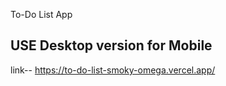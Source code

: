 To-Do List App

## USE Desktop version for Mobile
link--
https://to-do-list-smoky-omega.vercel.app/
